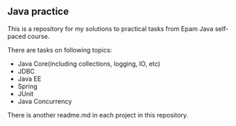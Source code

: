 ## Java practice

This is a repository for my solutions to practical tasks from Epam Java self-paced course.

There are tasks on following topics: 

- Java Core(including collections, logging, IO, etc)
- JDBC
- Java EE
- Spring
- JUnit 
- Java Concurrency

There is another readme.md in each project in this repository.
